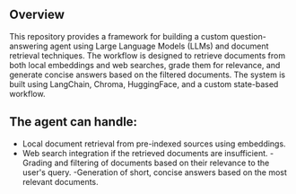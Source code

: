 ## Overview



This repository provides a framework for building a custom question-answering agent using Large Language Models (LLMs) and document retrieval techniques. The workflow is designed to retrieve documents from both local embeddings and web searches, grade them for relevance, and generate concise answers based on the filtered documents. The system is built using LangChain, Chroma, HuggingFace, and a custom state-based workflow.

## The agent can handle:

- Local document retrieval from pre-indexed sources using embeddings.
- Web search integration if the retrieved documents are insufficient.
-Grading and filtering of documents based on their relevance to the user's query.
-Generation of short, concise answers based on the most relevant documents.
